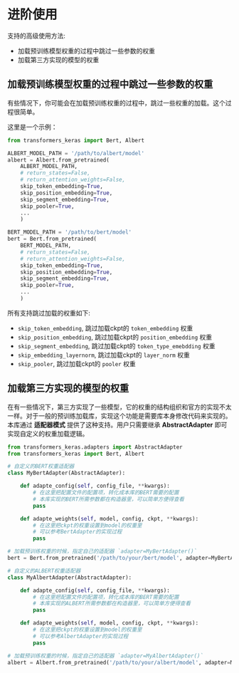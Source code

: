 # 进阶使用

支持的高级使用方法:

* 加载预训练模型权重的过程中跳过一些参数的权重
* 加载第三方实现的模型的权重

## 加载预训练模型权重的过程中跳过一些参数的权重

有些情况下，你可能会在加载预训练权重的过程中，跳过一些权重的加载。这个过程很简单。

这里是一个示例：

```python
from transformers_keras import Bert, Albert

ALBERT_MODEL_PATH = '/path/to/albert/model'
albert = Albert.from_pretrained(
    ALBERT_MODEL_PATH,
    # return_states=False,
    # return_attention_weights=False,
    skip_token_embedding=True,
    skip_position_embedding=True,
    skip_segment_embedding=True,
    skip_pooler=True,
    ...
    )

BERT_MODEL_PATH = '/path/to/bert/model'
bert = Bert.from_pretrained(
    BERT_MODEL_PATH,
    # return_states=False,
    # return_attention_weights=False,
    skip_token_embedding=True,
    skip_position_embedding=True,
    skip_segment_embedding=True,
    skip_pooler=True,
    ...
    )
```

所有支持跳过加载的权重如下:

* `skip_token_embedding`, 跳过加载ckpt的 `token_embedding` 权重
* `skip_position_embedding`, 跳过加载ckpt的 `position_embedding` 权重
* `skip_segment_embedding`, 跳过加载ckpt的 `token_type_emebdding` 权重
* `skip_embedding_layernorm`, 跳过加载ckpt的 `layer_norm` 权重
* `skip_pooler`, 跳过加载ckpt的 `pooler` 权重



## 加载第三方实现的模型的权重

在有一些情况下，第三方实现了一些模型，它的权重的结构组织和官方的实现不太一样。对于一般的预训练加载库，实现这个功能是需要库本身修改代码来实现的。本库通过 **适配器模式** 提供了这种支持。用户只需要继承 **AbstractAdapter** 即可实现自定义的权重加载逻辑。

```python
from transformers_keras.adapters import AbstractAdapter
from transformers_keras import Bert, Albert

# 自定义的BERT权重适配器
class MyBertAdapter(AbstractAdapter):

    def adapte_config(self, config_file, **kwargs):
        # 在这里把配置文件的配置项，转化成本库的BERT需要的配置
        # 本库实现的BERT所需参数都在构造器里，可以简单方便得查看
        pass

    def adapte_weights(self, model, config, ckpt, **kwargs):
        # 在这里把ckpt的权重设置到model的权重里
        # 可以参考BertAdapter的实现过程
        pass

# 加载预训练权重的时候，指定自己的适配器 `adapter=MyBertAdapter()`
bert = Bert.from_pretrained('/path/to/your/bert/model', adapter=MyBertAdapter())

# 自定义的ALBERT权重适配器
class MyAlbertAdapter(AbstractAdapter):

    def adapte_config(self, config_file, **kwargs):
        # 在这里把配置文件的配置项，转化成本库的BERT需要的配置
        # 本库实现的ALBERT所需参数都在构造器里，可以简单方便得查看
        pass

    def adapte_weights(self, model, config, ckpt, **kwargs):
        # 在这里把ckpt的权重设置到model的权重里
        # 可以参考AlbertAdapter的实现过程
        pass

# 加载预训练权重的时候，指定自己的适配器 `adapter=MyAlbertAdapter()`
albert = Albert.from_pretrained('/path/to/your/albert/model', adapter=MyAlbertAdapter())
```
